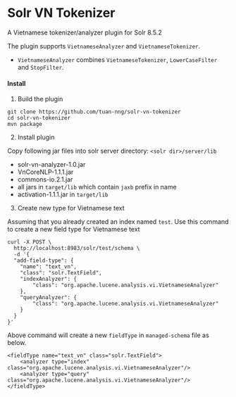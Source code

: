 # Solr VN Tokenizer

A Vietnamese tokenizer/analyzer plugin for Solr 8.5.2

The plugin supports `VietnameseAnalyzer` and `VietnameseTokenizer`.

* `VietnameseAnalyzer` combines `VietnameseTokenizer`, `LowerCaseFilter` and `StopFilter`.

#### Install

1. Build the plugin
```text
git clone https://github.com/tuan-nng/solr-vn-tokenizer
cd solr-vn-tokenizer
mvn package
```

2. Install plugin
 
Copy following jar files into solr server directory: `<solr dir>/server/lib`
 * solr-vn-analyzer-1.0.jar
 * VnCoreNLP-1.1.1.jar
 * commons-io.2.1.jar
 * all jars in `target/lib` which contain `jaxb` prefix in name
 * activation-1.1.1.jar in `target/lib`  
 
3. Create new type for Vietnamese text

Assuming that you already created an index named `test`. Use this command to create a new field type for Vietnamese text

```text
curl -X POST \
  http://localhost:8983/solr/test/schema \
  -d '{
  "add-field-type": {
    "name": "text_vn",
    "class": "solr.TextField",
    "indexAnalyzer": {
        "class": "org.apache.lucene.analysis.vi.VietnameseAnalyzer"
    },
    "queryAnalyzer": {
        "class": "org.apache.lucene.analysis.vi.VietnameseAnalyzer"
    }
  }
}'
```

Above command will create a new `fieldType` in `managed-schema` file as below.
```text
<fieldType name="text_vn" class="solr.TextField">
    <analyzer type="index" class="org.apache.lucene.analysis.vi.VietnameseAnalyzer"/>
    <analyzer type="query" class="org.apache.lucene.analysis.vi.VietnameseAnalyzer"/>
</fieldType>
```
